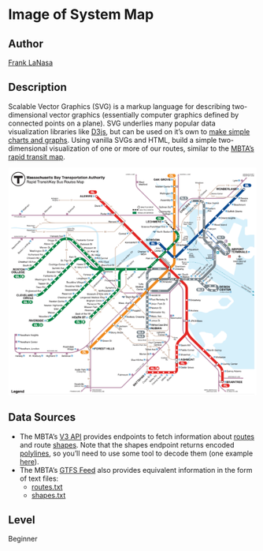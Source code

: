# Image of System Map

## Author
[Frank LaNasa](https://github.com/fjlanasa)

## Description

Scalable Vector Graphics (SVG) is a markup language for describing two-dimensional vector graphics (essentially computer graphics defined by connected points on a plane). SVG underlies many popular data visualization libraries like [D3js](https://d3js.org/), but can be used on it’s own to [make simple charts and graphs](https://css-tricks.com/how-to-make-charts-with-svg/). Using vanilla SVGs and HTML, build a simple two-dimensional visualization of one or more of our routes, similar to the [MBTA’s rapid transit map](https://cdn.mbta.com/sites/default/files/2020-05/subway-map-june2020-v34a-GLX-shuttle.pdf).

![System Map](/images/system-map.png)

## Data Sources

- The MBTA’s [V3 API](https://api-v3.mbta.com/) provides endpoints to fetch information about [routes](https://api-v3.mbta.com/docs/swagger/index.html#/Route/ApiWeb_RouteController_index) and route [shapes](https://api-v3.mbta.com/docs/swagger/index.html#/Shape/ApiWeb_ShapeController_index). Note that the shapes endpoint returns encoded [polylines](https://developers.google.com/maps/documentation/utilities/polylinealgorithm), so you’ll need to use some tool to decode them (one example [here](https://github.com/mapbox/polyline)).
- The MBTA’s [GTFS Feed](https://github.com/mbta/gtfs-documentation/blob/master/reference/gtfs.md) also provides equivalent information in the form of text files:
    - [routes.txt](https://developers.google.com/transit/gtfs/reference#routestxt)
    - [shapes.txt](https://developers.google.com/transit/gtfs/reference#shapestxt)

## Level
Beginner
